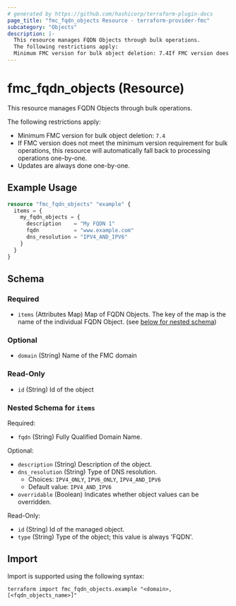 ```yaml
---
# generated by https://github.com/hashicorp/terraform-plugin-docs
page_title: "fmc_fqdn_objects Resource - terraform-provider-fmc"
subcategory: "Objects"
description: |-
  This resource manages FQDN Objects through bulk operations.
  The following restrictions apply:
  Minimum FMC version for bulk object deletion: 7.4If FMC version does not meet the minimum version requirement for bulk operations, this resource will automatically fall back to processing operations one-by-one.Updates are always done one-by-one.
---
```


# fmc_fqdn_objects (Resource)

This resource manages FQDN Objects through bulk operations.

The following restrictions apply:
  - Minimum FMC version for bulk object deletion: `7.4`
  - If FMC version does not meet the minimum version requirement for bulk operations, this resource will automatically fall back to processing operations one-by-one.
  - Updates are always done one-by-one.

## Example Usage

```terraform
resource "fmc_fqdn_objects" "example" {
  items = {
    my_fqdn_objects = {
      description    = "My FQDN 1"
      fqdn           = "www.example.com"
      dns_resolution = "IPV4_AND_IPV6"
    }
  }
}
```

<!-- schema generated by tfplugindocs -->
## Schema

### Required

- `items` (Attributes Map) Map of FQDN Objects. The key of the map is the name of the individual FQDN Object. (see [below for nested schema](#nestedatt--items))

### Optional

- `domain` (String) Name of the FMC domain

### Read-Only

- `id` (String) Id of the object

<a id="nestedatt--items"></a>
### Nested Schema for `items`

Required:

- `fqdn` (String) Fully Qualified Domain Name.

Optional:

- `description` (String) Description of the object.
- `dns_resolution` (String) Type of DNS resolution.
  - Choices: `IPV4_ONLY`, `IPV6_ONLY`, `IPV4_AND_IPV6`
  - Default value: `IPV4_AND_IPV6`
- `overridable` (Boolean) Indicates whether object values can be overridden.

Read-Only:

- `id` (String) Id of the managed object.
- `type` (String) Type of the object; this value is always 'FQDN'.

## Import

Import is supported using the following syntax:

```shell
terraform import fmc_fqdn_objects.example "<domain>,[<fqdn_objects_name>]"
```
